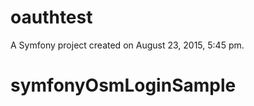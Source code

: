 oauthtest
=========

A Symfony project created on August 23, 2015, 5:45 pm.
# symfonyOsmLoginSample
